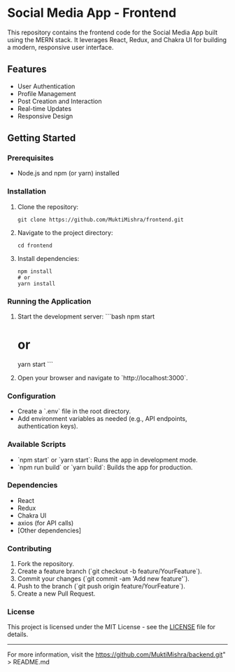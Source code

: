 # Social Media App - Frontend

This repository contains the frontend code for the Social Media App built using the MERN stack. It leverages React, Redux, and Chakra UI for building a modern, responsive user interface.

## Features

- User Authentication
- Profile Management
- Post Creation and Interaction
- Real-time Updates
- Responsive Design 

## Getting Started

### Prerequisites

- Node.js and npm (or yarn) installed

### Installation

1. Clone the repository:
   ```
   git clone https://github.com/MuktiMishra/frontend.git
   ```
2. Navigate to the project directory:
   ```
   cd frontend
   ```
3. Install dependencies:
   ```
   npm install
   # or
   yarn install
   ```

### Running the Application

1. Start the development server:
   \`\`\`bash
   npm start
   # or
   yarn start
   \`\`\`

2. Open your browser and navigate to \`http://localhost:3000\`.

### Configuration

- Create a \`.env\` file in the root directory.
- Add environment variables as needed (e.g., API endpoints, authentication keys).

### Available Scripts

- \`npm start\` or \`yarn start\`: Runs the app in development mode.
- \`npm run build\` or \`yarn build\`: Builds the app for production.

### Dependencies

- React
- Redux
- Chakra UI
- axios (for API calls)
- [Other dependencies]

### Contributing

1. Fork the repository.
2. Create a feature branch (\`git checkout -b feature/YourFeature\`).
3. Commit your changes (\`git commit -am 'Add new feature'\`).
4. Push to the branch (\`git push origin feature/YourFeature\`).
5. Create a new Pull Request.

### License

This project is licensed under the MIT License - see the [LICENSE](LICENSE) file for details.

---

For more information, visit the https://github.com/MuktiMishra/backend.git" > README.md
